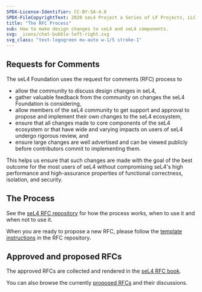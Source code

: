 ```yaml
---
SPDX-License-Identifier: CC-BY-SA-4.0
SPDX-FileCopyrightText: 2020 seL4 Project a Series of LF Projects, LLC.
title: "The RFC Process"
sub: How to make design changes to seL4 and seL4 components.
svg: _icons/chat-bubble-left-right.svg
svg_class: "text-logogreen mx-auto w-1/5 stroke-1"
---
```


## Requests for Comments

The seL4 Foundation uses the request for comments (RFC) process to

- allow the community to discuss design changes in seL4,
- gather valuable feedback from the community on changes the seL4 Foundation is
  considering,
- allow members of the seL4 community to get support and approval to propose and
  implement their own changes to the seL4 ecosystem,
- ensure that all changes made to core components of the seL4 ecosystem or that
  have wide and varying impacts on users of seL4 undergo rigorous review, and
- ensure large changes are well advertised and can be viewed publicly before
  contributors commit to implementing them.

This helps us ensure that such changes are made with the goal of the best
outcome for the most users of seL4 without compromising seL4's high performance
and high-assurance properties of functional correctness, isolation, and
security.

## The Process

See the [seL4 RFC repository] for how the process works, when to use it and when
not to use it.

When you are ready to propose a new RFC, please follow the [template
instructions] in the RFC repository.

## Approved and proposed RFCs

The approved RFCs are collected and rendered in the [seL4 RFC book].

You can also browse the currently [proposed RFCs] and their discussions.

[seL4 RFC repository]: https://github.com/seL4/rfcs/
[template instructions]: https://github.com/seL4/rfcs/blob/main/0000-template.md?plain=1
[seL4 RFC book]: https://sel4.github.io/rfcs/
[proposed RFCs]: https://github.com/seL4/rfcs/pulls?q=is%3Aopen+is%3Apr+-label%3Anot-rfc+
